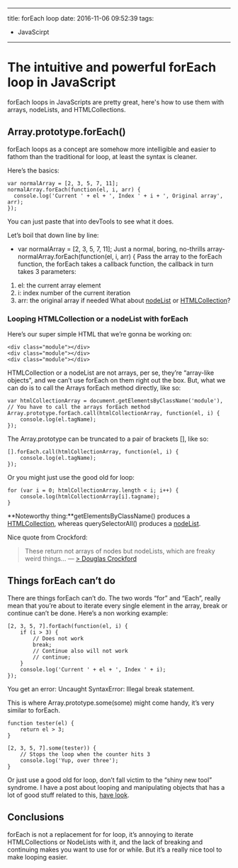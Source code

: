 ----
title: forEach loop
date: 2016-11-06 09:52:39
tags:
- JavaScirpt
----
# The intuitive and powerful forEach loop in JavaScript 

forEach loops in JavaScripts are pretty great, here's how to use them with arrays, nodeLists, and HTMLCollections.

## Array.prototype.forEach() 

forEach loops as a concept are somehow more intelligible and easier to fathom than the traditional for loop, at least the syntax is cleaner.

Here’s the basics:

    var normalArray = [2, 3, 5, 7, 11];
    normalArray.forEach(function(el, i, arr) {
      console.log('Current ' + el + ', Index ' + i + ', Original array', arr);
    });
    

You can just paste that into devTools to see what it does.

Let’s boil that down line by line:

- var normalArray = [2, 3, 5, 7, 11];
Just a normal, boring, no-thrills array- normalArray.forEach(function(el, i, arr) {
Pass the array to the forEach function, the forEach takes a callback function, the callback in turn takes 3 parameters:  
1. el: the current array element  
2. i: index number of the current iteration  
3. arr: the original array if needed
What about [nodeList][0] or [HTMLCollection][1]?

### Looping HTMLCollection or a nodeList with forEach 

Here’s our super simple HTML that we’re gonna be working on:

    <div class="module"></div>
    <div class="module"></div>
    <div class="module"></div>
    

HTMLCollection or a nodeList are not arrays, per se, they’re “array-like objects”, and we can’t use forEach on them right out the box. But, what we can do is to call the Arrays forEach method directly, like so:

    var htmlCollectionArray = document.getElementsByClassName('module'),
    // You have to call the arrays forEach method
    Array.prototype.forEach.call(htmlCollectionArray, function(el, i) { 
        console.log(el.tagName);
    });
    

The Array.prototype can be truncated to a pair of brackets [], like so:

    [].forEach.call(htmlCollectionArray, function(el, i) { 
        console.log(el.tagName);
    });
    

Or you might just use the good old for loop:

    for (var i = 0; htmlCollectionArray.length < i; i++) {
        console.log(htmlCollectionArray[i].tagname);
    }
    

**Noteworthy thing:**getElementsByClassName() produces a [HTMLCollection][1], whereas querySelectorAll() produces a [nodeList][0].

Nice quote from Crockford:

> These return not arrays of nodes but nodeLists, which are freaky weird things… — [> Douglas Crockford][2]

## Things forEach can’t do 

There are things forEach can’t do. The two words “for” and “Each”, really mean that you’re about to iterate every single element in the array, break or continue can’t be done. Here’s a non working example:

    [2, 3, 5, 7].forEach(function(el, i) {
        if (i > 3) {
            // Does not work
            break;
            // Continue also will not work
            // continue;
        }
        console.log('Current ' + el + ', Index ' + i);
    });
    

You get an error: Uncaught SyntaxError: Illegal break statement.

This is where Array.prototype.some(some) might come handy, it’s very similar to forEach.

    function tester(el) {
        return el > 3;
    }
    
    [2, 3, 5, 7].some(tester)) {
        // Stops the loop when the counter hits 3
        console.log('Yup, over three');
    }
    

Or just use a good old for loop, don’t fall victim to the “shiny new tool” syndrome. I have a post about looping and manipulating objects that has a lot of good stuff related to this, [have look][3].

## Conclusions 

forEach is not a replacement for for loop, it’s annoying to iterate HTMLCollections or NodeLists with it, and the lack of breaking and continuing makes you want to use for or while. But it’s a really nice tool to make looping easier.

[0]: https://developer.mozilla.org/en/docs/Web/API/NodeList
[1]: https://developer.mozilla.org/en-US/docs/Web/API/HTMLCollection
[2]: https://youtu.be/Fv9qT9joc0M?t=50m53s
[3]: http://clubmate.fi/javascript-manipulating-objects-with-object-keys/
